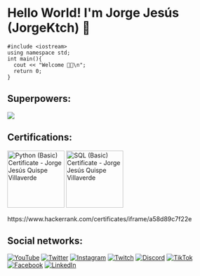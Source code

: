 # Hello World! I'm Jorge Jesús (JorgeKtch) 👋
```
#include <iostream>
using namespace std;
int main(){
  cout << "Welcome 🖖🏻\n";
  return 0;
}
```

## Superpowers:
![](https://github-readme-stats.vercel.app/api/top-langs/?username=JorgeKtch&layout=compact)

## Certifications:
<a href="https://www.hackerrank.com/certificates/b3c31da9484e"><img src="https://hrcdn.net/fcore/assets/generated-badges/python_level_3_stars_5_others-048f6058f9.png" height=130 alt="Python (Basic) Certificate - Jorge Jesús Quispe Villaverde"></a>
<a href="https://www.hackerrank.com/certificates/a58d89c7f22e"><img src="https://hrcdn.net/fcore/assets/generated-badges/sql_level_3_stars_5_others-eb9818e321.png" height=130 alt="SQL (Basic) Certificate - Jorge Jesús Quispe Villaverde"></a>
<p>https://www.hackerrank.com/certificates/iframe/a58d89c7f22e</p>

## Social networks:

[![YouTube](https://img.shields.io/badge/YouTube-Jorge_Ktch-FF0000?style=for-the-badge&logo=youtube&logoColor=white&labelColor=101010)](https://youtube.com/@jorgektch)
[![Twitter](https://img.shields.io/badge/Twitter-@JorgeKtch-1DA1F2?style=for-the-badge&logo=twitter&logoColor=white&labelColor=101010)](https://twitter.com/jorgektch)
[![Instagram](https://img.shields.io/badge/Instagram-@JorgeKtch-E4405F?style=for-the-badge&logo=instagram&logoColor=white&labelColor=101010)](https://instagram.com/jorgektch)
[![Twitch](https://img.shields.io/badge/Twitch-JorgeKtch-9146FF?style=for-the-badge&logo=twitch&logoColor=white&labelColor=101010)](https://twitch.tv/jorgektch)
[![Discord](https://img.shields.io/badge/Discord-JorgeKtch-5865F2?style=for-the-badge&logo=discord&logoColor=white&labelColor=101010)](https://discord.gg/bNf9MrN2)
[![TikTok](https://img.shields.io/badge/TikTok-@JorgeKtch-69C9D0?style=for-the-badge&logo=tiktok&logoColor=white&labelColor=101010)](https://tiktok.com/@jorgektch)
[![Facebook](https://img.shields.io/badge/Facebook-@JorgeKtch-1877F2?style=for-the-badge&logo=facebook&logoColor=white&labelColor=101010)](https://facebook.com/jorgektch)
[![LinkedIn](https://img.shields.io/badge/LinkedIn-Jorge_Jesús-0077B5?style=for-the-badge&logo=linkedin&logoColor=white&labelColor=101010)](https://www.linkedin.com/in/jorgejesusquispevillaverde)
